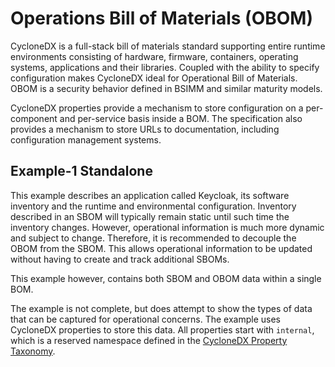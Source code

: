 # Operations Bill of Materials (OBOM)

CycloneDX is a full-stack bill of materials standard supporting entire runtime environments consisting of hardware,
firmware, containers, operating systems, applications and their libraries. Coupled with the ability to specify
configuration makes CycloneDX ideal for Operational Bill of Materials. OBOM is a security behavior defined in BSIMM and
similar maturity models.

CycloneDX properties provide a mechanism to store configuration on a per-component and per-service basis inside a BOM.
The specification also provides a mechanism to store URLs to documentation, including configuration management systems.

## Example-1 Standalone

This example describes an application called Keycloak, its software inventory and the runtime and environmental
configuration. Inventory described in an SBOM will typically remain static until such time the inventory changes.
However, operational information is much more dynamic and subject to change. Therefore, it is recommended to decouple
the OBOM from the SBOM. This allows operational information to be updated without having to create and track additional SBOMs.

This example however, contains both SBOM and OBOM data within a single BOM.

The example is not complete, but does attempt to show the types of data that can be captured for operational concerns.
The example uses CycloneDX properties to store this data. All properties start with `internal`,
which is a reserved namespace defined in the [CycloneDX Property Taxonomy](https://github.com/CycloneDX/cyclonedx-property-taxonomy).
